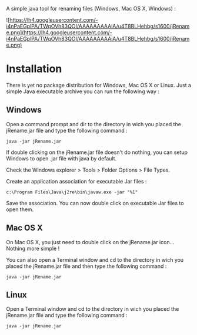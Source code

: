 A simple java tool for renaming files (Windows, Mac OS X, Windows) :

![https://lh4.googleusercontent.com/-i4nPaEGplPA/TWqOVh83QOI/AAAAAAAAAiA/u4T8BLHehbg/s1600/jRename.png](https://lh4.googleusercontent.com/-i4nPaEGplPA/TWqOVh83QOI/AAAAAAAAAiA/u4T8BLHehbg/s1600/jRename.png)

# Installation #

There is yet no package distribution for Windows, Mac OS X or Linux. Just a simple Java executable archive you can run the following way :

## Windows ##

Open a command prompt and dir to the directory in wich you placed the jRename.jar file and type the following command :

`java -jar jRename.jar`

If double clicking on the jRename.jar file doesn't do nothing, you can setup Windows to open .jar file with java by default.

Check the Windows explorer > Tools > Folder Options > File Types.

Create an application association for executable Jar files :

`c:\Program Files\Java\j2re\bin\javaw.exe -jar "%1"`

Save the association. You can now double click on executable Jar files to open them.

## Mac OS X ##

On Mac OS X, you just need to double click on the jRename.jar icon...
Nothing more simple !

You can also open a Terminal window and cd to the directory in wich you placed the jRename.jar file and then type the following command :

`java -jar jRename.jar`

## Linux ##

Open a Terminal window and cd to the directory in wich you placed the jRename.jar file and type the following command :

`java -jar jRename.jar`